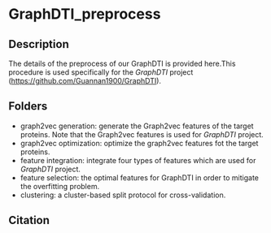 # GraphDTI_preprocess

## Description
The details of the preprocess of our GraphDTI is provided here.This procedure is used specifically for the *GraphDTI* project (https://github.com/Guannan1900/GraphDTI). 

## Folders
- graph2vec generation: generate the Graph2vec features of the target proteins. Note that the Graph2vec features is used for *GraphDTI* project.
- graph2vec optimization: optimize the graph2vec features fot the target proteins.
- feature integration: integrate four types of features which are used for *GraphDTI* project.
- feature selection: the optimal features for GraphDTI in order to mitigate the overfitting problem.
- clustering: a cluster-based split protocol for cross-validation.

## Citation


